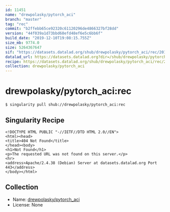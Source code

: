 ```yaml
---
id: 11451
name: "drewpolasky/pytorch_aci"
branch: "master"
tag: "rec"
commit: "b2ffebb65ce92320c61120296de4866327bf28dd"
version: "44f039a1d73bbd68efd48ef6e5c6bb6f"
build_date: "2019-12-10T19:08:15.755Z"
size_mb: 9774.0
size: 5264367647
sif: "https://datasets.datalad.org/shub/drewpolasky/pytorch_aci/rec/2019-12-10-b2ffebb6-44f039a1/44f039a1d73bbd68efd48ef6e5c6bb6f.sif"
datalad_url: https://datasets.datalad.org?dir=/shub/drewpolasky/pytorch_aci/rec/2019-12-10-b2ffebb6-44f039a1/
recipe: https://datasets.datalad.org/shub/drewpolasky/pytorch_aci/rec/2019-12-10-b2ffebb6-44f039a1/Singularity
collection: drewpolasky/pytorch_aci
---
```


# drewpolasky/pytorch_aci:rec

```bash
$ singularity pull shub://drewpolasky/pytorch_aci:rec
```

## Singularity Recipe

```singularity
<!DOCTYPE HTML PUBLIC "-//IETF//DTD HTML 2.0//EN">
<html><head>
<title>404 Not Found</title>
</head><body>
<h1>Not Found</h1>
<p>The requested URL was not found on this server.</p>
<hr>
<address>Apache/2.4.38 (Debian) Server at datasets.datalad.org Port 443</address>
</body></html>
```

## Collection

 - Name: [drewpolasky/pytorch_aci](https://github.com/drewpolasky/pytorch_aci)
 - License: None

